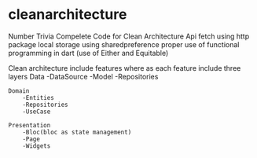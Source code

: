 # cleanarchitecture

Number Trivia
Compelete Code for Clean Architecture
Api fetch using http package
local storage using sharedpreference
proper use of functional programming in dart (use of Either and Equitable)

Clean architecture include features where as each feature include
three layers
    Data
        -DataSource
        -Model
        -Repositories

    Domain
        -Entities
        -Repositories
        -UseCase

    Presentation
        -Bloc(bloc as state management)
        -Page
        -Widgets







